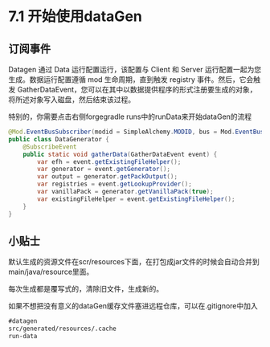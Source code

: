 # 7.1 开始使用dataGen

## 订阅事件
Datagen 通过 Data 运行配置运行，该配置与 Client 和 Server 运行配置一起为您生成。数据运行配置遵循 mod 生命周期，直到触发 registry 事件。然后，它会触发 GatherDataEvent，您可以在其中以数据提供程序的形式注册要生成的对象，将所述对象写入磁盘，然后结束该过程。

特别的，你需要点击右侧forgegradle runs中的runData来开始dataGen的流程


``` java
@Mod.EventBusSubscriber(modid = SimpleAlchemy.MODID, bus = Mod.EventBusSubscriber.Bus.MOD, value = Dist.CLIENT)
public class DataGenerator {
    @SubscribeEvent
    public static void gatherData(GatherDataEvent event) {
        var efh = event.getExistingFileHelper();
        var generator = event.getGenerator();
        var output = generator.getPackOutput();
        var registries = event.getLookupProvider();
        var vanillaPack = generator.getVanillaPack(true);
        var existingFileHelper = event.getExistingFileHelper();
    }
}
```

## 小贴士
默认生成的资源文件在scr/resources下面，在打包成jar文件的时候会自动合并到main/java/resource里面。

每次生成都是覆写式的，清除旧文件，生成新的。

如果不想把没有意义的dataGen缓存文件塞进远程仓库，可以在.gitignore中加入

``` txt
#datagen
src/generated/resources/.cache
run-data
```